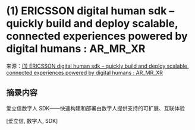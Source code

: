 # (1) ERICSSON digital human sdk – quickly build and deploy scalable, connected experiences powered by digital humans : AR_MR_XR
来源：[(1) ERICSSON digital human sdk – quickly build and deploy scalable, connected experiences powered by digital humans : AR_MR_XR](https://www.reddit.com/r/AR_MR_XR/comments/sxcmxk/ericsson_digital_human_sdk_quickly_build_and/)

## 摘录内容

爱立信数字人 SDK——快速构建和部署由数字人提供支持的可扩展、互联体验

[爱立信, 数字人, SDK]
